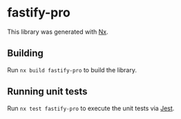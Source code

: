 # fastify-pro

This library was generated with [Nx](https://nx.dev).

## Building

Run `nx build fastify-pro` to build the library.

## Running unit tests

Run `nx test fastify-pro` to execute the unit tests via [Jest](https://jestjs.io).
